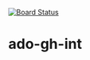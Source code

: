 [![Board Status](https://dev.azure.com/robpitcher0808/81bb3514-5a98-4ce3-a2c9-6f4f2a127056/4a4888d4-d011-48c3-ae9b-f994c0b66f9b/_apis/work/boardbadge/bb6b2078-2703-4b79-ab91-2b98d28f3efc)](https://dev.azure.com/robpitcher0808/81bb3514-5a98-4ce3-a2c9-6f4f2a127056/_boards/board/t/4a4888d4-d011-48c3-ae9b-f994c0b66f9b/Microsoft.RequirementCategory)
# ado-gh-int